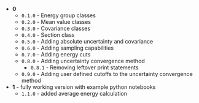 - **0**
    - `0.1.0` - Energy group classes
    - `0.2.0` - Mean value classes
    - `0.3.0` - Covariance classes
    - `0.4.0` - Section class
    - `0.5.0` - Adding absolute uncertainty and covariance
    - `0.6.0` - Adding sampling capabilities
    - `0.7.0` - Adding energy cuts 
    - `0.8.0` - Adding uncertainty convergence method
        - `0.8.1` - Removing leftover print statements
    - `0.9.0` - Adding user defined cutoffs to the uncertainty convergence method
- **1** - fully working version with example python notebooks
    - `1.1.0` - added average energy calculation